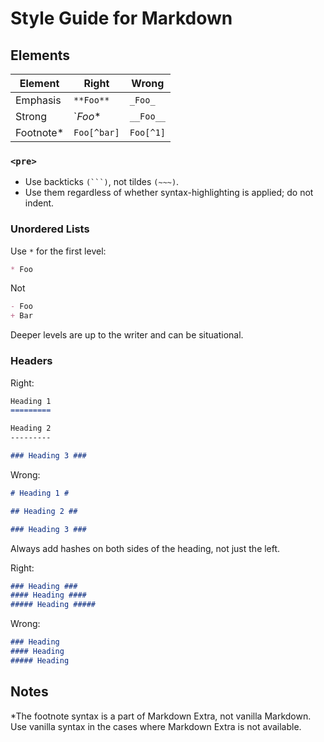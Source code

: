Style Guide for Markdown
========================

Elements
--------

Element   | Right       | Wrong
----------|-------------|----------
Emphasis  | `**Foo**`   | `_Foo_`
Strong    | `*Foo**     | `__Foo__`
Footnote* | `Foo[^bar]` | `Foo[^1]`

### `<pre>` ###

* Use backticks `(```)`, not tildes `(~~~)`.
* Use them regardless of whether syntax-highlighting is applied; do not indent.

### Unordered Lists  ###

Use `*` for the first level:

```md
* Foo
```

Not

```md
- Foo
+ Bar
```

Deeper levels are up to the writer and can be situational.

### Headers ###

Right:

```md
Heading 1
=========

Heading 2
---------

### Heading 3 ###
```

Wrong:

```md
# Heading 1 #

## Heading 2 ##

### Heading 3 ###
```

Always add hashes on both sides of the heading, not just the left.

Right:

```md
### Heading ###
#### Heading ####
##### Heading #####
```

Wrong:

```md
### Heading
#### Heading
##### Heading
```

Notes
-----
*The footnote syntax is a part of Markdown Extra, not vanilla Markdown. Use vanilla syntax in the cases where Markdown Extra is not available.
